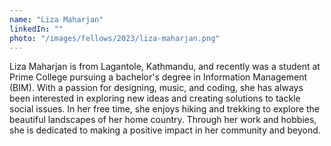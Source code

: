 ```yaml
---
name: "Liza Maharjan"
linkedIn: ""
photo: "/images/fellows/2023/liza-maharjan.png"
---
```


Liza Maharjan is from Lagantole, Kathmandu, and recently was a student at Prime College pursuing a bachelor's degree in Information Management (BIM). With a passion for designing, music, and coding, she has always been interested in exploring new ideas and creating solutions to tackle social issues. In her free time, she enjoys hiking and trekking to explore the beautiful landscapes of her home country. Through her work and hobbies, she is dedicated to making a positive impact in her community and beyond.
